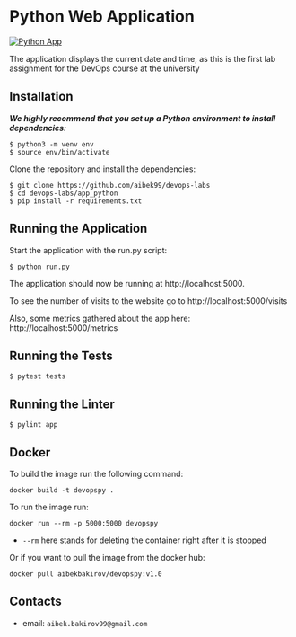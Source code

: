 # Python Web Application 

[![Python App](https://github.com/aibek99/devops-labs/actions/workflows/app_python.yaml/badge.svg)](https://github.com/aibek99/devops-labs/actions/workflows/app_python.yaml)

The application displays the current date and time, as this is the first lab assignment for the DevOps course at the university

## Installation

***We highly recommend that you set up a Python environment to install dependencies:***
```
$ python3 -m venv env
$ source env/bin/activate
```

Clone the repository and install the dependencies:

```
$ git clone https://github.com/aibek99/devops-labs
$ cd devops-labs/app_python
$ pip install -r requirements.txt
```

## Running the Application

Start the application with the run.py script:

```
$ python run.py
```

The application should now be running at http://localhost:5000.

To see the number of visits to the website go to http://localhost:5000/visits

Also, some metrics gathered about the app here: http://localhost:5000/metrics

## Running the Tests

```
$ pytest tests
```

## Running the Linter
```
$ pylint app
```

## Docker 
To build the image run the following command:
```
docker build -t devopspy .
```

To run the image run:
```
docker run --rm -p 5000:5000 devopspy
```

* `--rm` here stands for deleting the container right after it is stopped

Or if you want to pull the image from the docker hub:


```
docker pull aibekbakirov/devopspy:v1.0
```

## Contacts

* email: `aibek.bakirov99@gmail.com`
